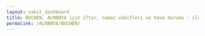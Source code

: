 ```yaml
---
layout: vakit_dashboard
title: BUCHEN, ALMANYA için iftar, namaz vakitleri ve hava durumu - ilçe/eyalet seç
permalink: /ALMANYA/BUCHEN/
---
```


<script type="text/javascript">
  var GLOBAL_COUNTRY = 'ALMANYA';
  var GLOBAL_CITY = 'BUCHEN';
  var GLOBAL_STATE = '';
  var lat = 72;
  var lon = 21;
</script>
